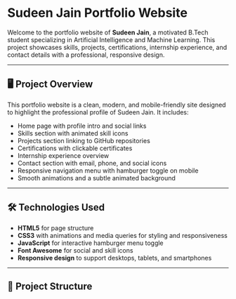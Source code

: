 # Sudeen Jain Portfolio Website

Welcome to the portfolio website of **Sudeen Jain**, a motivated B.Tech student specializing in Artificial Intelligence and Machine Learning. This project showcases skills, projects, certifications, internship experience, and contact details with a professional, responsive design.

---

## 🖥️ Project Overview

This portfolio website is a clean, modern, and mobile-friendly site designed to highlight the professional profile of Sudeen Jain. It includes:

- Home page with profile intro and social links
- Skills section with animated skill icons
- Projects section linking to GitHub repositories
- Certifications with clickable certificates
- Internship experience overview
- Contact section with email, phone, and social icons
- Responsive navigation menu with hamburger toggle on mobile
- Smooth animations and a subtle animated background

---

## 🛠️ Technologies Used

- **HTML5** for page structure  
- **CSS3** with animations and media queries for styling and responsiveness  
- **JavaScript** for interactive hamburger menu toggle  
- **Font Awesome** for social and skill icons  
- **Responsive design** to support desktops, tablets, and smartphones

---

## 📁 Project Structure

